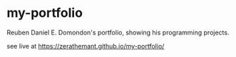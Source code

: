 # my-portfolio
Reuben Daniel E. Domondon's portfolio, showing his programming projects.

see live at https://zerathemant.github.io/my-portfolio/
